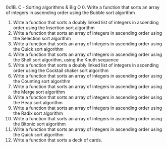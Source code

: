 0x1B. C - Sorting algorithms & Big O
0. Write a function that sorts an array of integers in ascending order using the Bubble sort algorithm
1. Write a function that sorts a doubly linked list of integers in ascending order using the Insertion sort algorithm
2. Write a function that sorts an array of integers in ascending order using the Selection sort algorithm
3. Write a function that sorts an array of integers in ascending order using the Quick sort algorithm
4. Write a function that sorts an array of integers in ascending order using the Shell sort algorithm, using the Knuth sequence
5. Write a function that sorts a doubly linked list of integers in ascending order using the Cocktail shaker sort algorithm
6. Write a function that sorts an array of integers in ascending order using the Counting sort algorithm
7. Write a function that sorts an array of integers in ascending order using the Merge sort algorithm
8. Write a function that sorts an array of integers in ascending order using the Heap sort algorithm
9. Write a function that sorts an array of integers in ascending order using the Radix sort algorithm
10. Write a function that sorts an array of integers in ascending order using the Bitonic sort algorithm
11. Write a function that sorts an array of integers in ascending order using the Quick sort algorithm
12. Write a function that sorts a deck of cards.
